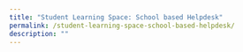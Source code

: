 ```yaml
---
title: "Student Learning Space: School based Helpdesk"
permalink: /student-learning-space-school-based-helpdesk/
description: ""
---
```

